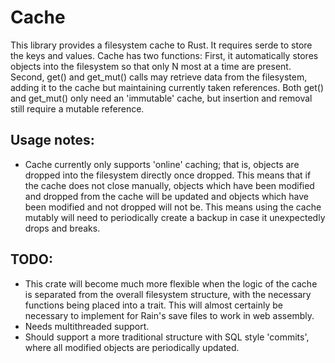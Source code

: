 # Cache
This library provides a filesystem cache to Rust. It requires serde to store the keys and values. Cache has two functions: First, it automatically stores objects into the filesystem so that only N most at a time are present. Second,  get() and get_mut() calls may retrieve data from the filesystem, adding it to the cache but maintaining currently taken references. Both get() and get_mut() only need an 'immutable' cache, but insertion and removal still require a mutable reference.
## Usage notes:
- Cache currently only supports 'online' caching; that is, objects are dropped into the filesystem directly once dropped. This means that if the cache does not close manually, objects which have been modified and dropped from the cache will be updated and objects which have been modified and not dropped will not be. This means using the cache mutably will need to periodically create a backup in case it unexpectedly drops and breaks.
## TODO:
- This crate will become much more flexible when the logic of the cache is separated from the overall filesystem structure, with the necessary functions being placed into a trait. This will almost certainly be necessary to implement for Rain's save files to work in web assembly.
- Needs multithreaded support.
- Should support a more traditional structure with SQL style 'commits', where all modified objects are periodically updated.